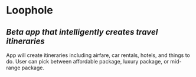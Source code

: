 # Loophole
## _Beta app that intelligently creates travel itineraries_
App will create itineraries including airfare, car rentals, hotels, and things to do.
User can pick between affordable package, luxury package, or mid-range package.

